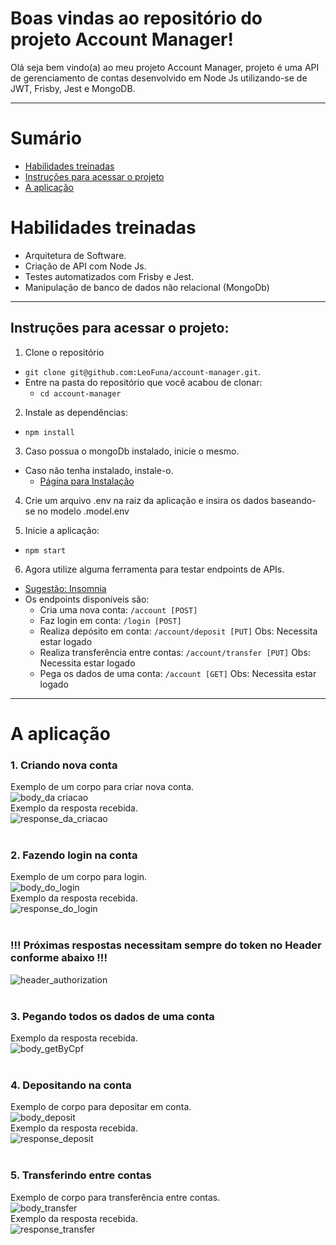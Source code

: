 # Boas vindas ao repositório do projeto Account Manager!

Olá seja bem vindo(a) ao meu projeto Account Manager, projeto é uma API de gerenciamento de contas desenvolvido em Node Js utilizando-se de JWT, Frisby, Jest e MongoDB.

---

# Sumário

- [Habilidades treinadas](#habilidades-treinadas)
- [Instruções para acessar o projeto](#instruções-para-acessar-o-projeto)
- [A aplicação](#a-aplicação)


# Habilidades treinadas

- Arquitetura de Software.
- Criação de API com Node Js.
- Testes automatizados com Frisby e Jest.
- Manipulação de banco de dados não relacional (MongoDb)

---

## Instruções para acessar o projeto:

1. Clone o repositório
  * `git clone git@github.com:LeoFuna/account-manager.git`.
  * Entre na pasta do repositório que você acabou de clonar:
    * `cd account-manager`

2. Instale as dependências:
  * `npm install`

3. Caso possua o mongoDb instalado, inicie o mesmo.
  * Caso não tenha instalado, instale-o.
    * [Página para Instalação](https://docs.mongodb.com/manual/installation/)

4. Crie um arquivo .env na raiz da aplicação e insira os dados baseando-se no modelo .model.env

5. Inicie a aplicação:
  * `npm start`

6. Agora utilize alguma ferramenta para testar endpoints de APIs.
  * [Sugestão: Insomnia](https://insomnia.rest/download)
  * Os endpoints disponíveis são:
    *  Cria uma nova conta: `/account [POST]`
    *  Faz login em conta: `/login [POST]`
    *  Realiza depósito em conta: `/account/deposit [PUT]` Obs: Necessita estar logado
    *  Realiza transferência entre contas: `/account/transfer [PUT]` Obs: Necessita estar logado
    *  Pega os dados de uma conta: `/account [GET]` Obs: Necessita estar logado

---

# A aplicação

### 1. Criando nova conta
Exemplo de um corpo para criar nova conta.
<br>
![body_da criacao](./images/createAccBody.png)
<br>
Exemplo da resposta recebida.
<br>
![response_da_criacao](./images/createAcc.png)
<br><br>
### 2. Fazendo login na conta
Exemplo de um corpo para login.
<br>
![body_do_login](./images/loginBody.png)
<br>
Exemplo da resposta recebida.
<br>
![response_do_login](./images/login.png)
<br><br>
### !!! Próximas respostas necessitam sempre do token no Header conforme abaixo !!!
![header_authorization](./images/getAccHeader.png)
<br><br>
### 3. Pegando todos os dados de uma conta
Exemplo da resposta recebida.
<br>
![body_getByCpf](./images/getAccData.png)
<br><br>
### 4. Depositando na conta
Exemplo de corpo para depositar em conta.
<br>
![body_deposit](./images/depositBody.png)
<br>
Exemplo da resposta recebida.
<br>
![response_deposit](./images/depositAcc.png)
<br><br>
### 5. Transferindo entre contas
Exemplo de corpo para transferência entre contas.
<br>
![body_transfer](./images/transferAccBody.png)
<br>
Exemplo da resposta recebida.
<br>
![response_transfer](./images/transferAcc.png)
<br><br>
